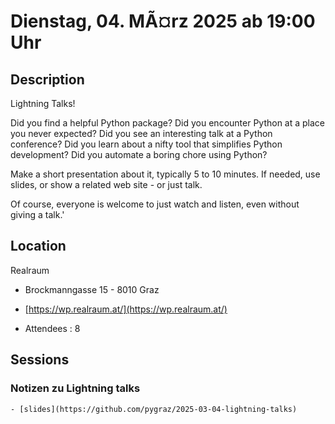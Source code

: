# Dienstag, 04. MÃ¤rz 2025 ab 19:00 Uhr

## Description

Lightning Talks!

Did you find a helpful Python package? Did you encounter Python at a place you never expected? Did you see an interesting talk at a Python conference? Did you learn about a nifty tool that simplifies Python development? Did you automate a boring chore using Python?

Make a short presentation about it, typically 5 to 10 minutes. If needed, use slides, or show a related web site - or just talk.

Of course, everyone is welcome to just watch and listen, even without giving a talk.'

## Location

Realraum

- Brockmanngasse 15  - 8010 Graz 
- [https://wp.realraum.at/](https://wp.realraum.at/)

- Attendees : 8

## Sessions 

### Notizen zu Lightning talks 

    - [slides](https://github.com/pygraz/2025-03-04-lightning-talks) 

